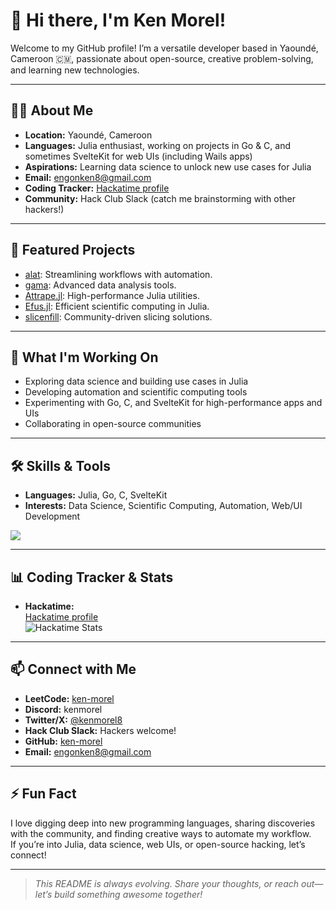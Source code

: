 # 👋 Hi there, I'm Ken Morel!

Welcome to my GitHub profile! I’m a versatile developer based in Yaoundé, Cameroon 🇨🇲, passionate about open-source, creative problem-solving, and learning new technologies.

---

## 🧑‍💻 About Me

- **Location:** Yaoundé, Cameroon
- **Languages:** Julia enthusiast, working on projects in Go & C, and sometimes SvelteKit for web UIs (including Wails apps)
- **Aspirations:** Learning data science to unlock new use cases for Julia
- **Email:** engonken8@gmail.com
- **Coding Tracker:** [Hackatime profile](https://hackatime.com/profile/ken-morel)
- **Community:** Hack Club Slack (catch me brainstorming with other hackers!)

---

## 🚀 Featured Projects

- [alat](https://github.com/ken-morel/alat): Streamlining workflows with automation.
- [gama](https://github.com/ken-morel/gama): Advanced data analysis tools.
- [Attrape.jl](https://github.com/ken-morel/Attrape.jl): High-performance Julia utilities.
- [Efus.jl](https://github.com/ken-morel/Efus.jl): Efficient scientific computing in Julia.
- [slicenfill](https://github.com/recordbreakersorg/slicenfill): Community-driven slicing solutions.

---

## 🌱 What I'm Working On

- Exploring data science and building use cases in Julia
- Developing automation and scientific computing tools
- Experimenting with Go, C, and SvelteKit for high-performance apps and UIs
- Collaborating in open-source communities

---

## 🛠️ Skills & Tools

- **Languages:** Julia, Go, C, SvelteKit
- **Interests:** Data Science, Scientific Computing, Automation, Web/UI Development

![](https://skillicons.dev/icons?i=julia,py,neovim,ubuntu,regex,svg,c,sass,html,ts,git,github,githubactions,gmail,stackoverflow,svelte,md,fish,postgres,mongodb,nodejs,npm&perline=5)

---

## 📊 Coding Tracker & Stats

- **Hackatime:**  
  [Hackatime profile](https://hackatime.com/profile/ken-morel)  
  ![Hackatime Stats](https://hackatime.com/profile/ken-morel/badge.svg)

---

## 📫 Connect with Me

- **LeetCode:** [ken-morel](https://leetcode.com/ken-morel)
- **Discord:** kenmorel
- **Twitter/X:** [@kenmorel8](https://twitter.com/kenmorel8)
- **Hack Club Slack:** Hackers welcome!
- **GitHub:** [ken-morel](https://github.com/ken-morel)
- **Email:** engonken8@gmail.com

---

## ⚡ Fun Fact

I love digging deep into new programming languages, sharing discoveries with the community, and finding creative ways to automate my workflow.  
If you’re into Julia, data science, web UIs, or open-source hacking, let’s connect!

---

> *This README is always evolving. Share your thoughts, or reach out—let’s build something awesome together!*